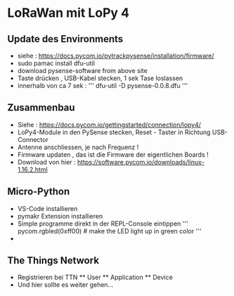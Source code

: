 # LoRaWan mit LoPy 4

## Update des Environments

* siehe : https://docs.pycom.io/pytrackpysense/installation/firmware/
* sudo pamac install dfu-util
* download pysense-software from above site
* Taste drücken , USB-Kabel stecken, 1 sek Tase loslassen
* innerhalb von ca 7 sek : ''' dfu-util -D pysense-0.0.8.dfu '''

## Zusammenbau

* Siehe : https://docs.pycom.io/gettingstarted/connection/lopy4/
* LoPy4-Module in den PySense stecken, Reset - Taster in Richtung USB-Connector
* Antenne anschliessen, je nach Frequenz !
* Firmware updaten , das ist die Firmware der eigentlichen Boards !
* Download von hier : 	https://software.pycom.io/downloads/linux-1.16.2.html

## Micro-Python

* VS-Code installieren
* pymakr Extension installieren
* Simple programme direkt in der REPL-Console eintippen 
    ''' pycom.rgbled(0xff00)    # make the LED light up in green color '''
*

## The Things Network

* Registrieren bei TTN 
    ** User
    ** Application
    ** Device
* Und hier sollte es weiter gehen...



